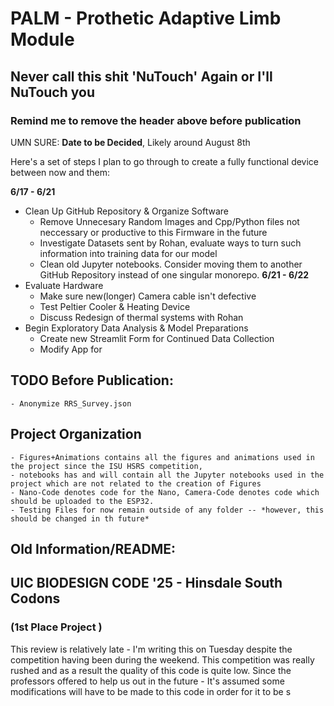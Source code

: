 # PALM - Prothetic Adaptive Limb Module 
## Never call this shit 'NuTouch' Again or I'll NuTouch you
### Remind me to remove the header above before publication

UMN SURE: **Date to be Decided**, Likely around August 8th

Here's a set of steps I plan to go through to create a fully functional device between now and them:

**6/17 - 6/21**
- Clean Up GitHub Repository & Organize Software
    - Remove Unnecesary Random Images and Cpp/Python files not neccessary or productive to this Firmware in the future
    - Investigate Datasets sent by Rohan, evaluate ways to turn such information into training data for our model
    - Clean old Jupyter notebooks. Consider moving them to another GitHub Repository instead of one singular monorepo.
**6/21 - 6/22**
- Evaluate Hardware
    - Make sure new(longer) Camera cable isn't defective
    - Test Peltier Cooler & Heating Device
    - Discuss Redesign of thermal systems with Rohan
- Begin Exploratory Data Analysis & Model Preparations
    - Create new Streamlit Form for Continued Data Collection
    - Modify App for

## TODO Before Publication:
    - Anonymize RRS_Survey.json
## Project Organization
    - Figures+Animations contains all the figures and animations used in the project since the ISU HSRS competition,
    - notebooks has and will contain all the Jupyter notebooks used in the project which are not related to the creation of Figures
    - Nano-Code denotes code for the Nano, Camera-Code denotes code which should be uploaded to the ESP32.
    - Testing Files for now remain outside of any folder -- *however, this should be changed in th future*


## Old Information/README:
## UIC BIODESIGN CODE '25 - Hinsdale South Codons
### (1st Place Project )

This review is relatively late - I'm writing this on Tuesday despite the competition having been during the weekend. This competition was really rushed and as a result the quality of this code is quite low. Since the professors offered to help us out in the future - It's assumed some modifications will have to be made to this code in order for it to be s



